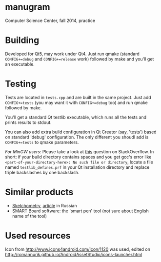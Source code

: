 manugram
========

Computer Science Center, fall 2014, practice

Building
========

Developed for Qt5, may work under Qt4. Just run qmake (standard `CONFIG+=debug` and `CONFIG+=release` work)
followed by make and you'll get an executable.

Testing
=======

Tests are located in `tests.cpp` and are built in the same project. Just add `CONFIG+=tests`
(you may want it with `CONFIG+=debug` too) and run qmake followed by make.

You'll get a standard Qt testlib executable, which runs all the tests and prints results to stdout.

You can also add extra build configuration in Qt Creator (say, 'tests') based on standard 'debug' configuration.
The only different you shoudl add is `CONFIG+=tests` to qmake parameters.

_For MinGW users_: Please take a look at [this](http://stackoverflow.com/questions/16611108/qt-creator-unit-test-project)
  question on StackOverflow. In short: if your build directory contains spaces and you get gcc's error
  like `<part-of-your-directory-here>: No such file or directory`, locate a file named `testlib_defines.prf`
  in your Qt installation directory and replace triple backslashes by one backslash.

Similar products
================
* <a href="http://sketchometry.org">Sketchometry</a>, <a href="http://habrahabr.ru/post/239259/">article</a> in Russian
* SMART Board software: the 'smart pen' tool (not sure about English name of the tool)

Used resources
==============
Icon from http://www.icons4android.com/icon/1120 was used, edited on http://romannurik.github.io/AndroidAssetStudio/icons-launcher.html
